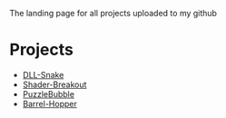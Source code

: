The landing page for all projects uploaded to my github

# Projects
- [DLL-Snake](https://grin0021.github.io/DLL-Snake)
- [Shader-Breakout](https://grin0021.github.io/Shader-Breakout)
- [PuzzleBubble](https://grin0021.github.io/PuzzleBubble)
- [Barrel-Hopper](https://grin0021.github.io/Barrel-Hopper)
